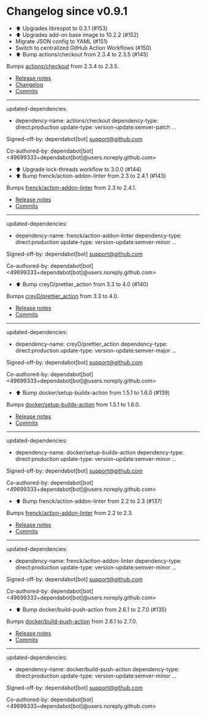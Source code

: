 # Changelog since v0.9.1
- ⬆️ Upgrades librespot to 0.3.1 (#153) 
- ⬆️ Upgrades add-on base image to 10.2.2 (#152) 
- Migrate JSON config to YAML (#151) 
- Switch to centralized GitHub Action Workflows (#150) 
- ⬆️ Bump actions/checkout from 2.3.4 to 2.3.5 (#145)

Bumps [actions/checkout](https://github.com/actions/checkout) from 2.3.4 to 2.3.5.
- [Release notes](https://github.com/actions/checkout/releases)
- [Changelog](https://github.com/actions/checkout/blob/main/CHANGELOG.md)
- [Commits](https://github.com/actions/checkout/compare/v2.3.4...v2.3.5)

---
updated-dependencies:
- dependency-name: actions/checkout
  dependency-type: direct:production
  update-type: version-update:semver-patch
...

Signed-off-by: dependabot[bot] <support@github.com>

Co-authored-by: dependabot[bot] <49699333+dependabot[bot]@users.noreply.github.com> 
- ⬆️ Upgrade lock-threads workflow to 3.0.0 (#144) 
- ⬆️ Bump frenck/action-addon-linter from 2.3 to 2.4.1 (#143)

Bumps [frenck/action-addon-linter](https://github.com/frenck/action-addon-linter) from 2.3 to 2.4.1.
- [Release notes](https://github.com/frenck/action-addon-linter/releases)
- [Commits](https://github.com/frenck/action-addon-linter/compare/v2.3...v2.4.1)

---
updated-dependencies:
- dependency-name: frenck/action-addon-linter
  dependency-type: direct:production
  update-type: version-update:semver-minor
...

Signed-off-by: dependabot[bot] <support@github.com>

Co-authored-by: dependabot[bot] <49699333+dependabot[bot]@users.noreply.github.com> 
- ⬆️ Bump creyD/prettier_action from 3.3 to 4.0 (#140)

Bumps [creyD/prettier_action](https://github.com/creyD/prettier_action) from 3.3 to 4.0.
- [Release notes](https://github.com/creyD/prettier_action/releases)
- [Commits](https://github.com/creyD/prettier_action/compare/v3.3...v4.0)

---
updated-dependencies:
- dependency-name: creyD/prettier_action
  dependency-type: direct:production
  update-type: version-update:semver-major
...

Signed-off-by: dependabot[bot] <support@github.com>

Co-authored-by: dependabot[bot] <49699333+dependabot[bot]@users.noreply.github.com> 
- ⬆️ Bump docker/setup-buildx-action from 1.5.1 to 1.6.0 (#139)

Bumps [docker/setup-buildx-action](https://github.com/docker/setup-buildx-action) from 1.5.1 to 1.6.0.
- [Release notes](https://github.com/docker/setup-buildx-action/releases)
- [Commits](https://github.com/docker/setup-buildx-action/compare/v1.5.1...v1.6.0)

---
updated-dependencies:
- dependency-name: docker/setup-buildx-action
  dependency-type: direct:production
  update-type: version-update:semver-minor
...

Signed-off-by: dependabot[bot] <support@github.com>

Co-authored-by: dependabot[bot] <49699333+dependabot[bot]@users.noreply.github.com> 
- ⬆️ Bump frenck/action-addon-linter from 2.2 to 2.3 (#137)

Bumps [frenck/action-addon-linter](https://github.com/frenck/action-addon-linter) from 2.2 to 2.3.
- [Release notes](https://github.com/frenck/action-addon-linter/releases)
- [Commits](https://github.com/frenck/action-addon-linter/compare/v2.2...v2.3)

---
updated-dependencies:
- dependency-name: frenck/action-addon-linter
  dependency-type: direct:production
  update-type: version-update:semver-minor
...

Signed-off-by: dependabot[bot] <support@github.com>

Co-authored-by: dependabot[bot] <49699333+dependabot[bot]@users.noreply.github.com> 
- ⬆️ Bump docker/build-push-action from 2.6.1 to 2.7.0 (#135)

Bumps [docker/build-push-action](https://github.com/docker/build-push-action) from 2.6.1 to 2.7.0.
- [Release notes](https://github.com/docker/build-push-action/releases)
- [Commits](https://github.com/docker/build-push-action/compare/v2.6.1...v2.7.0)

---
updated-dependencies:
- dependency-name: docker/build-push-action
  dependency-type: direct:production
  update-type: version-update:semver-minor
...

Signed-off-by: dependabot[bot] <support@github.com>

Co-authored-by: dependabot[bot] <49699333+dependabot[bot]@users.noreply.github.com> 
